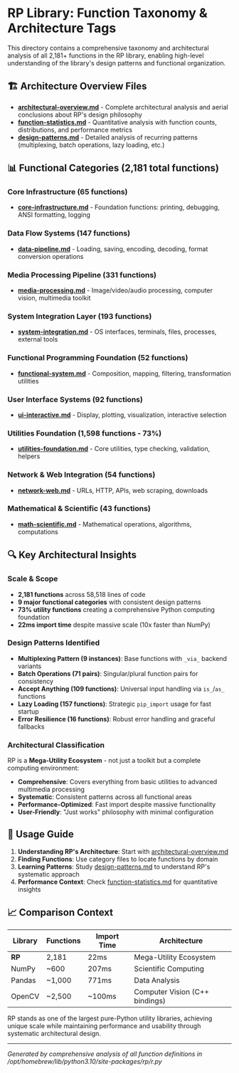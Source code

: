 # RP Library: Function Taxonomy & Architecture Tags

This directory contains a comprehensive taxonomy and architectural analysis of all 2,181+ functions in the RP library, enabling high-level understanding of the library's design patterns and functional organization.

## 🏗️ Architecture Overview Files

- **[architectural-overview.md](architectural-overview.md)** - Complete architectural analysis and aerial conclusions about RP's design philosophy
- **[function-statistics.md](function-statistics.md)** - Quantitative analysis with function counts, distributions, and performance metrics
- **[design-patterns.md](design-patterns.md)** - Detailed analysis of recurring patterns (multiplexing, batch operations, lazy loading, etc.)

## 📊 Functional Categories (2,181 total functions)

### Core Infrastructure (65 functions)
- **[core-infrastructure.md](core-infrastructure.md)** - Foundation functions: printing, debugging, ANSI formatting, logging

### Data Flow Systems (147 functions) 
- **[data-pipeline.md](data-pipeline.md)** - Loading, saving, encoding, decoding, format conversion operations

### Media Processing Pipeline (331 functions)
- **[media-processing.md](media-processing.md)** - Image/video/audio processing, computer vision, multimedia toolkit

### System Integration Layer (193 functions)
- **[system-integration.md](system-integration.md)** - OS interfaces, terminals, files, processes, external tools

### Functional Programming Foundation (52 functions)
- **[functional-system.md](functional-system.md)** - Composition, mapping, filtering, transformation utilities

### User Interface Systems (92 functions)
- **[ui-interactive.md](ui-interactive.md)** - Display, plotting, visualization, interactive selection

### Utilities Foundation (1,598 functions - 73%)
- **[utilities-foundation.md](utilities-foundation.md)** - Core utilities, type checking, validation, helpers

### Network & Web Integration (54 functions)
- **[network-web.md](network-web.md)** - URLs, HTTP, APIs, web scraping, downloads

### Mathematical & Scientific (43 functions)
- **[math-scientific.md](math-scientific.md)** - Mathematical operations, algorithms, computations

## 🔍 Key Architectural Insights

### Scale & Scope
- **2,181 functions** across 58,518 lines of code
- **9 major functional categories** with consistent design patterns
- **73% utility functions** creating a comprehensive Python computing foundation
- **22ms import time** despite massive scale (10x faster than NumPy)

### Design Patterns Identified
- **Multiplexing Pattern (9 instances)**: Base functions with `_via_` backend variants
- **Batch Operations (71 pairs)**: Singular/plural function pairs for consistency
- **Accept Anything (109 functions)**: Universal input handling via `is_`/`as_` functions  
- **Lazy Loading (157 functions)**: Strategic `pip_import` usage for fast startup
- **Error Resilience (16 functions)**: Robust error handling and graceful fallbacks

### Architectural Classification
RP is a **Mega-Utility Ecosystem** - not just a toolkit but a complete computing environment:
- **Comprehensive**: Covers everything from basic utilities to advanced multimedia processing
- **Systematic**: Consistent patterns across all functional areas
- **Performance-Optimized**: Fast import despite massive functionality
- **User-Friendly**: "Just works" philosophy with minimal configuration

## 🎯 Usage Guide

1. **Understanding RP's Architecture**: Start with [architectural-overview.md](architectural-overview.md)
2. **Finding Functions**: Use category files to locate functions by domain
3. **Learning Patterns**: Study [design-patterns.md](design-patterns.md) to understand RP's systematic approach
4. **Performance Context**: Check [function-statistics.md](function-statistics.md) for quantitative insights

## 📈 Comparison Context

| Library | Functions | Import Time | Architecture |
|---------|-----------|-------------|--------------|
| **RP** | 2,181 | 22ms | Mega-Utility Ecosystem |
| NumPy | ~600 | 207ms | Scientific Computing |
| Pandas | ~1,000 | 771ms | Data Analysis |
| OpenCV | ~2,500 | ~100ms | Computer Vision (C++ bindings) |

RP stands as one of the largest pure-Python utility libraries, achieving unique scale while maintaining performance and usability through systematic architectural design.

---

*Generated by comprehensive analysis of all function definitions in /opt/homebrew/lib/python3.10/site-packages/rp/r.py*